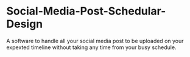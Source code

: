 # Social-Media-Post-Schedular-Design
A software to handle all your social media post to be uploaded on your expexted timeline without taking any time from your busy schedule.
